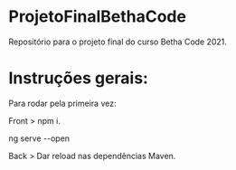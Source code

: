 # ProjetoFinalBethaCode
Repositório para o projeto final do curso Betha Code 2021.

# Instruções gerais:

Para rodar pela primeira vez:

Front > npm i.

ng serve --open

Back > Dar reload nas dependências Maven.
